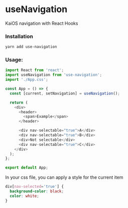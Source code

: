 # useNavigation

KaiOS navigation with React Hooks

### Installation

```bash
yarn add use-navigation
```

### Usage:

```javascript
import React from 'react';
import useNavigation from 'use-navigation';
import './App.css';

const App = () => {
  const [current, setNavigation] = useNavigation();

  return (
    <div>
      <header>
        <span>Example</span>
      </header>

      <div nav-selectable="true">A</div>
      <div nav-selectable="true">B</div>
      <div>Not selectable</div>
      <div nav-selectable="true">C</div>
    </div>
  );
};

export default App;
```

In your css file, you can apply a style for the current item

```css
div[nav-selected='true'] {
  background-color: black;
  color: white;
}
```
